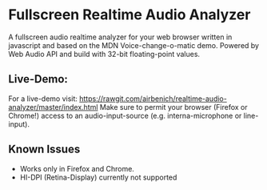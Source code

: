 # Fullscreen Realtime Audio Analyzer
A fullscreen audio realtime analyzer for your web browser written in javascript and based on the MDN Voice-change-o-matic demo. Powered by Web Audio API and build with 32-bit floating-point values.

## Live-Demo:
For a live-demo visit:
https://rawgit.com/airbenich/realtime-audio-analyzer/master/index.html
Make sure to permit your browser (Firefox or Chrome!) access to an audio-input-source (e.g. interna-microphone or line-input).

## Known Issues
- Works only in Firefox and Chrome.
- HI-DPI (Retina-Display) currently not supported
